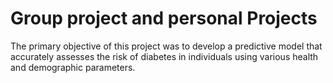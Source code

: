 # Group project and personal Projects
The primary objective of this project was to develop a predictive model that accurately assesses the risk of diabetes in individuals using various health and demographic parameters.
